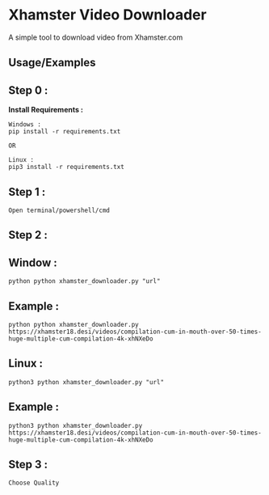 
# Xhamster Video Downloader

A simple tool to download video from Xhamster.com


## Usage/Examples

## Step 0 :
**Install Requirements :**
```
Windows : 
pip install -r requirements.txt

OR

Linux : 
pip3 install -r requirements.txt
```

## Step 1 :

```
Open terminal/powershell/cmd

```
## Step 2 :

## Window :
```
python python xhamster_downloader.py "url"

```
## Example :

```
python python xhamster_downloader.py https://xhamster18.desi/videos/compilation-cum-in-mouth-over-50-times-huge-multiple-cum-compilation-4k-xhNXeDo

```

## Linux :
```
python3 python xhamster_downloader.py "url"

```
## Example :

```
python3 python xhamster_downloader.py https://xhamster18.desi/videos/compilation-cum-in-mouth-over-50-times-huge-multiple-cum-compilation-4k-xhNXeDo

```

## Step 3 :
```
Choose Quality
```
